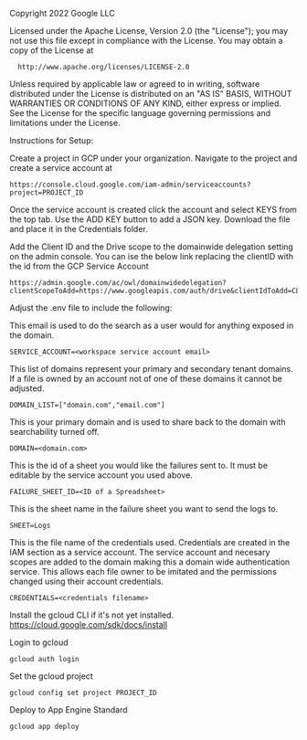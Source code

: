 Copyright 2022 Google LLC

Licensed under the Apache License, Version 2.0 (the "License");
you may not use this file except in compliance with the License.
You may obtain a copy of the License at

      http://www.apache.org/licenses/LICENSE-2.0

Unless required by applicable law or agreed to in writing, software
distributed under the License is distributed on an "AS IS" BASIS,
WITHOUT WARRANTIES OR CONDITIONS OF ANY KIND, either express or implied.
See the License for the specific language governing permissions and
limitations under the License.


Instructions for Setup:

Create a project in GCP under your organization. 
Navigate to the project and create a service account at 
```
https://console.cloud.google.com/iam-admin/serviceaccounts?project=PROJECT_ID
```

Once the service account is created click the account and select KEYS from the top tab. Use the ADD KEY button to add a JSON key. Download the file and place it in the Credentials folder. 

Add the Client ID and the Drive scope to the domainwide delegation setting on the admin console. You can ise the below link replacing the clientID with the id from the GCP Service Account

```
https://admin.google.com/ac/owl/domainwidedelegation?clientScopeToAdd=https://www.googleapis.com/auth/drive&clientIdToAdd=CLIENT_ID&overwriteClientId=true
```


Adjust the .env file to include the following:

This email is used to do the search as a user would for anything exposed in the domain.
```
SERVICE_ACCOUNT=<workspace service account email> 
``` 

This list of domains represent your primary and secondary tenant domains. If a file is owned by an account not of one of these domains it cannot be adjusted. 
```
DOMAIN_LIST=["domain.com","email.com"]
```

This is your primary domain and is used to share back to the domain with searchability turned off. 
```
DOMAIN=<domain.com>
```

This is the id of a sheet you would like the failures sent to. It must be editable by the service account you used above.
```
FAILURE_SHEET_ID=<ID of a Spreadsheet>
```

This is the sheet name in the failure sheet you want to send the logs to. 
```
SHEET=Logs
```

This is the file name of the credentials used. Credentials are created in the IAM section as a service account. The service account and necesary scopes are added to the domain making this a domain wide authentication service. This allows each file owner to be imitated and the permissions changed using their account credentials. 
```
CREDENTIALS=<credentials filename>
```
Install the gcloud CLI if it's not yet installed. https://cloud.google.com/sdk/docs/install

Login to gcloud 
```
gcloud auth login
```
Set the gcloud project
```
gcloud config set project PROJECT_ID
```
Deploy to App Engine Standard
```
gcloud app deploy
```